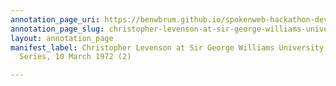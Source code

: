 ```yaml
---
annotation_page_uri: https://benwbrum.github.io/spokenweb-hackathon-development/annotations/christopher-levenson-at-sir-george-williams-university-the-poetry-series-10-march-1972-2--canvas-1-unknown.json
annotation_page_slug: christopher-levenson-at-sir-george-williams-university-the-poetry-series-10-march-1972-2--canvas-1-unknown
layout: annotation_page
manifest_label: Christopher Levenson at Sir George Williams University, The Poetry
  Series, 10 March 1972 (2)

---
```

